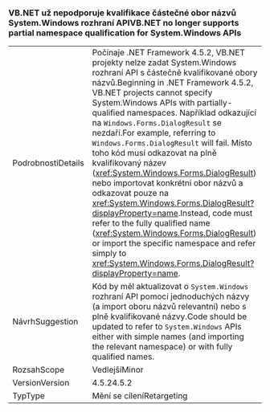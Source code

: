 ### <a name="vbnet-no-longer-supports-partial-namespace-qualification-for-systemwindows-apis"></a><span data-ttu-id="9599e-101">VB.NET už nepodporuje kvalifikace částečné obor názvů System.Windows rozhraní API</span><span class="sxs-lookup"><span data-stu-id="9599e-101">VB.NET no longer supports partial namespace qualification for System.Windows APIs</span></span>

|   |   |
|---|---|
|<span data-ttu-id="9599e-102">Podrobnosti</span><span class="sxs-lookup"><span data-stu-id="9599e-102">Details</span></span>|<span data-ttu-id="9599e-103">Počínaje .NET Framework 4.5.2, VB.NET projekty nelze zadat System.Windows rozhraní API s částečně kvalifikované obory názvů.</span><span class="sxs-lookup"><span data-stu-id="9599e-103">Beginning in .NET Framework 4.5.2, VB.NET projects cannot specify System.Windows APIs with partially-qualified namespaces.</span></span> <span data-ttu-id="9599e-104">Například odkazující na <code>Windows.Forms.DialogResult</code> se nezdaří.</span><span class="sxs-lookup"><span data-stu-id="9599e-104">For example, referring to <code>Windows.Forms.DialogResult</code> will fail.</span></span> <span data-ttu-id="9599e-105">Místo toho kód musí odkazovat na plně kvalifikovaný název (<xref:System.Windows.Forms.DialogResult>) nebo importovat konkrétní obor názvů a odkazovat pouze na <xref:System.Windows.Forms.DialogResult?displayProperty=name>.</span><span class="sxs-lookup"><span data-stu-id="9599e-105">Instead, code must refer to the fully qualified name (<xref:System.Windows.Forms.DialogResult>) or import the specific namespace and refer simply to <xref:System.Windows.Forms.DialogResult?displayProperty=name>.</span></span>|
|<span data-ttu-id="9599e-106">Návrh</span><span class="sxs-lookup"><span data-stu-id="9599e-106">Suggestion</span></span>|<span data-ttu-id="9599e-107">Kód by měl aktualizovat o <code>System.Windows</code> rozhraní API pomocí jednoduchých názvy (a import oboru názvů relevantní) nebo s plně kvalifikované názvy.</span><span class="sxs-lookup"><span data-stu-id="9599e-107">Code should be updated to refer to <code>System.Windows</code> APIs either with simple names (and importing the relevant namespace) or with fully qualified names.</span></span>|
|<span data-ttu-id="9599e-108">Rozsah</span><span class="sxs-lookup"><span data-stu-id="9599e-108">Scope</span></span>|<span data-ttu-id="9599e-109">Vedlejší</span><span class="sxs-lookup"><span data-stu-id="9599e-109">Minor</span></span>|
|<span data-ttu-id="9599e-110">Version</span><span class="sxs-lookup"><span data-stu-id="9599e-110">Version</span></span>|<span data-ttu-id="9599e-111">4.5.2</span><span class="sxs-lookup"><span data-stu-id="9599e-111">4.5.2</span></span>|
|<span data-ttu-id="9599e-112">Typ</span><span class="sxs-lookup"><span data-stu-id="9599e-112">Type</span></span>|<span data-ttu-id="9599e-113">Mění se cílení</span><span class="sxs-lookup"><span data-stu-id="9599e-113">Retargeting</span></span>|

